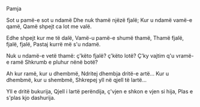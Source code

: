 Pamja

Sot u pamë-e sot u ndamë
Dhe nuk thamë njëzë fjalë;
Kur u ndamë vamë-e qamë,
Qamë shpejt ca lot me valë.

Edhe shpejt kur me të dalë,
Vamë-u pamë-e shumë thamë,
Thamë fjalë, fjalë, fjalë,
Pastaj kurrë më s'u ndamë.

Nuk u ndamë-e vetë thamë:
ç'këto fjalë? ç'këto lotë?
Ç'ky vajtim q'u vramë-e ramë
Shkrumb e pluhur nënë botë?

Ah kur ramë, kur u dhembmë,
Ndritej dhembja dritë-e artë...
Kur u dhembmë, kur u shembmë,
Shkrepej yll në qjell të lartë...

Yll e dritë bukurija,
Qjell i lartë perëndija,
ç'vjen e shkon e vjen si hija,
Plas e s'plas kjo dashurija.